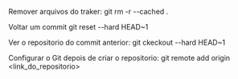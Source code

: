Remover arquivos do traker:
    git rm -r --cached .

Voltar um commit
    git reset --hard HEAD~1

Ver o repositorio do commit anterior:
     git ckeckout --hard HEAD~1

Configurar o Git depois de criar o repositorio:
    git remote add origin <link_do_repositorio>
